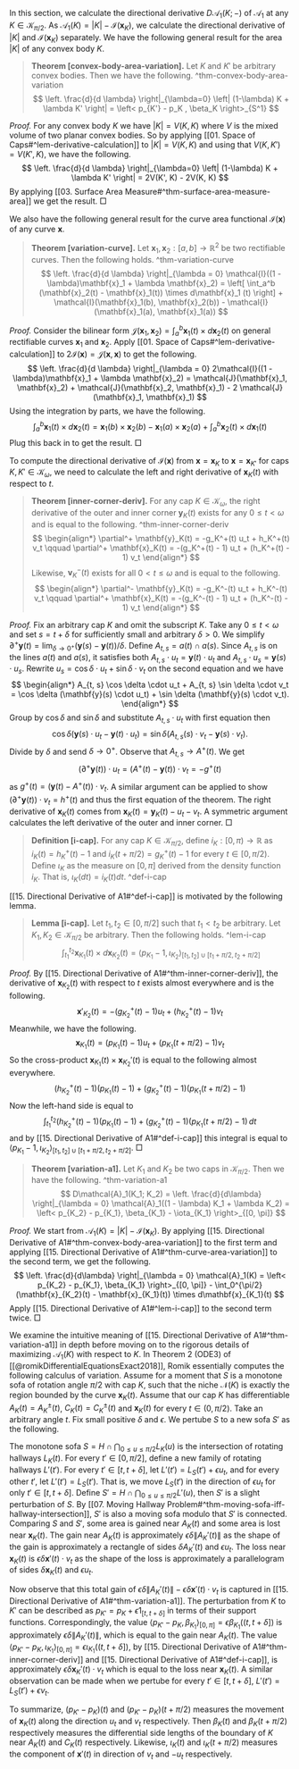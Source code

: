 In this section, we calculate the directional derivative $D\mathcal{A}_1(K; -)$ of $\mathcal{A}_1$ at any $K \in \mathcal{K}_{\pi/2}$. As $\mathcal{A}_1(K) = \left| K \right| - \mathcal{I}(\mathbf{x}_K)$, we calculate the directional derivative of $|K|$ and $\mathcal{I}(\mathbf{x}_K)$ separately. We have the following general result for the area $|K|$ of any convex body $K$.

> __Theorem [convex-body-area-variation].__ Let $K$ and $K'$ be arbitrary convex bodies. Then we have the following. ^thm-convex-body-area-variation
$$
\left. \frac{d}{d \lambda} \right|_{\lambda=0} \left| (1-\lambda) K + \lambda K' \right|  = \left< p_{K'} - p_K , \beta_K \right>_{S^1} 
$$

_Proof._ For any convex body $K$ we have $|K| = V(K, K)$ where $V$ is the mixed volume of two planar convex bodies. So by applying [[01. Space of Caps#^lem-derivative-calculation]] to $|K| = V(K, K)$ and using that $V(K, K') = V(K', K)$, we have the following.
$$
\left. \frac{d}{d \lambda} \right|_{\lambda=0} \left| (1-\lambda) K + \lambda K' \right| = 2V(K', K) - 2V(K, K)  
$$
By applying [[03. Surface Area Measure#^thm-surface-area-measure-area]] we get the result. □

We also have the following general result for the curve area functional $\mathcal{I}(\mathbf{x})$ of any curve $\mathbf{x}$.

> __Theorem [variation-curve].__ Let $\mathbf{x}_1, \mathbf{x}_2 : [a, b]\to\mathbb{R}^2$ be two rectifiable curves. Then the following holds. ^thm-variation-curve
$$
\left. \frac{d}{d \lambda} \right|_{\lambda = 0} \mathcal{I}((1 - \lambda)\mathbf{x}_1 + \lambda \mathbf{x}_2) = \left[ \int_a^b (\mathbf{x}_2(t) - \mathbf{x}_1(t))  \times d\mathbf{x}_1 (t) \right] +  \mathcal{I}(\mathbf{x}_1(b), \mathbf{x}_2(b)) - \mathcal{I}(\mathbf{x}_1(a), \mathbf{x}_1(a))
$$

_Proof._ Consider the bilinear form $\mathcal{J}(\mathbf{x}_1, \mathbf{x}_2) = \int_a ^b \mathbf{x}_1(t) \times d \mathbf{x}_2(t)$ on general rectifiable curves $\mathbf{x}_1$ and $\mathbf{x}_2$. Apply [[01. Space of Caps#^lem-derivative-calculation]] to $2\mathcal{I}(\mathbf{x}) = \mathcal{J}(\mathbf{x}, \mathbf{x})$ to get the following.
$$
\left. \frac{d}{d \lambda} \right|_{\lambda = 0} 2\mathcal{I}((1 - \lambda)\mathbf{x}_1 + \lambda \mathbf{x}_2) = \mathcal{J}(\mathbf{x}_1, \mathbf{x}_2) + \mathcal{J}(\mathbf{x}_2, \mathbf{x}_1) - 2 \mathcal{J}(\mathbf{x}_1, \mathbf{x}_1)
$$
Using the integration by parts, we have the following.
$$
\int_a^b \mathbf{x}_1(t) \times d \mathbf{x}_2(t) = \mathbf{x}_1 (b) \times \mathbf{x}_2(b) - \mathbf{x}_1(a) \times \mathbf{x}_2(a) + \int_a^b \mathbf{x}_2(t) \times d\mathbf{x}_1 (t)
$$
Plug this back in to get the result. □

To compute the directional derivative of $\mathcal{I}(\mathbf{x})$ from $\mathbf{x}=\mathbf{x}_K$ to $\mathbf{x}=\mathbf{x}_{K'}$ for caps $K, K' \in \mathcal{K}_\omega$, we need to calculate the left and right derivative of $\mathbf{x}_K(t)$ with respect to $t$.

> __Theorem [inner-corner-deriv].__ For any cap $K \in \mathcal{K}_\omega$, the right derivative of the outer and inner corner $\mathbf{y}_K(t)$ exists for any $0 \leq t < \omega$ and is equal to the following. ^thm-inner-corner-deriv
$$
\begin{align*}
	\partial^+ \mathbf{y}_K(t) = -g_K^+(t) u_t + h_K^+(t) v_t \qquad \partial^+ \mathbf{x}_K(t) = -(g_K^+(t) - 1) u_t + (h_K^+(t) - 1) v_t
\end{align*}
$$
> Likewise, $\mathbf{v}_K^- (t)$ exists for all $0 < t \leq \omega$ and is equal to the following.
$$
\begin{align*}
	\partial^- \mathbf{y}_K(t) = -g_K^-(t) u_t + h_K^-(t) v_t \qquad \partial^+ \mathbf{x}_K(t) = -(g_K^-(t) - 1) u_t + (h_K^-(t) - 1) v_t
\end{align*}
$$

_Proof._ Fix an arbitrary cap $K$ and omit the subscript $K$. Take any $0 \leq t < \omega$ and set $s = t + \delta$ for sufficiently small and arbitrary $\delta > 0$. We simplify $\partial^+ \mathbf{y}(t) = \lim_{\delta \rightarrow 0^+}(\mathbf{y}(s) - \mathbf{y}(t)) / \delta$. Define $A_{t, s} = a(t) \cap a(s)$. Since $A_{t, s}$ is on the lines $a(t)$ and $a(s)$, it satisfies both $A_{t, s} \cdot u_t = \mathbf{y}(t) \cdot u_t$ and $A_{t, s} \cdot u_s = \mathbf{y}(s) \cdot u_s$. Rewrite $u_s = \cos \delta \cdot u_t + \sin \delta \cdot v_t$ on the second equation and we have
$$
\begin{align*}
	A_{t, s} \cos \delta \cdot u_t + A_{t, s} \sin \delta \cdot v_t =  	\cos \delta (\mathbf{y}(s) \cdot u_t) + \sin \delta (\mathbf{y}(s) \cdot v_t).
\end{align*}
$$
Group by $\cos \delta$ and $\sin \delta$ and substitute $A_{t, s} \cdot u_t$ with first equation then
$$ \cos \delta (\mathbf{y}(s) \cdot u_t - \mathbf{y}(t) \cdot u_t)
	= \sin \delta (A_{t, s}  (s) \cdot v_t - \mathbf{y}(s) \cdot v_t) .
	$$
Divide by $\delta$ and send $\delta \to 0^+$. Observe that $A_{t, s} \to A^+(t)$. We get
$$ (\partial^+ \mathbf{y}(t)) \cdot u_t  = (A^+(t) - \mathbf{y}(t)) \cdot v_t = - g^+(t)$$
as $g^+(t) = (\mathbf{y}(t) - A^+(t)) \cdot v_t$. A similar argument can be applied to show $(\partial^+ \mathbf{y}(t)) \cdot v_t = h^+(t)$ and thus the first equation of the theorem. The right derivative of $\mathbf{x}_K(t)$ comes from $\mathbf{x}_K(t) = \mathbf{y}_K(t) - u_t - v_t$. A symmetric argument calculates the left derivative of the outer and inner corner. □

> __Definition [i-cap].__ For any cap $K \in \mathcal{K}_{\pi/2}$, define $i_K : [0, \pi) \to \mathbb{R}$ as $i_K(t) = h_K^+(t) - 1$ and $i_K(t + \pi / 2) = g^+_K(t) - 1$ for every $t \in [0, \pi/2)$. Define $\iota_K$ as the measure on $[0, \pi]$ derived from the density function $i_K$. That is, $\iota_K(dt) = i_K(t) dt$. ^def-i-cap

[[15. Directional Derivative of A1#^def-i-cap]] is motivated by the following lemma.

> __Lemma [i-cap].__ Let $t_1, t_2 \in [0, \pi/2]$ such that $t_1 < t_2$ be arbitrary. Let $K_1, K_2 \in \mathcal{K}_{\pi/2}$ be arbitrary. Then the following holds. ^lem-i-cap
$$
\int_{t_1}^{t_2} \mathbf{x}_{K_1}(t) \times d \mathbf{x}_{K_2} (t) = \left< p_{K_1} - 1, \iota_{K_2} \right>_{[t_1, t_2] \cup [t_1 + \pi/2, t_2 + \pi/2]} 
$$

_Proof._ By [[15. Directional Derivative of A1#^thm-inner-corner-deriv]], the derivative of $\mathbf{x}_{K_2}(t)$ with respect to $t$ exists almost everywhere and is the following.
$$
\mathbf{x}'_{K_2}(t) = -(g_{K_2}^+(t) - 1) u_t + (h_{K_2}^+(t) - 1) v_t
$$
Meanwhile, we have the following.
$$
\mathbf{x}_{K_1}(t) = (p_{K_1} (t) - 1) u_t + 
(p_{K_1} (t + \pi / 2) - 1) v_t
$$
So the cross-product $\mathbf{x}_{K_1}(t) \times \mathbf{x}_{K_2}'(t)$ is equal to the following almost everywhere.
$$
(h_{K_2}^+(t) - 1) (p_{K_1} (t) - 1) + (g_{K_2}^+(t) - 1) (p_{K_1} (t + \pi / 2) - 1)
$$
Now the left-hand side is equal to
$$
\int_{t_1}^{t_2} (h_{K_2}^+(t) - 1) (p_{K_1} (t) - 1) + (g_{K_2}^+(t) - 1) (p_{K_1} (t + \pi / 2) - 1) \, dt
$$
and by [[15. Directional Derivative of A1#^def-i-cap]] this integral is equal to $\left< p_{K_1} - 1, \iota_{K_2} \right>_{[t_1, t_2] \cup [t_1 + \pi/2, t_2 + \pi/2]}$. □

> __Theorem [variation-a1].__ Let $K_1$ and $K_2$ be two caps in $\mathcal{K}_{\pi/2}$. Then we have the following. ^thm-variation-a1
$$
D\mathcal{A}_1(K_1; K_2) = \left. \frac{d}{d\lambda} \right|_{\lambda = 0} \mathcal{A}_1((1 - \lambda) K_1 + \lambda K_2)
= \left< p_{K_2} - p_{K_1}, \beta_{K_1} - \iota_{K_1} \right>_{[0, \pi]}
$$

_Proof._ We start from $\mathcal{A}_1(K) = |K| - \mathcal{I}(\mathbf{x}_K)$. By applying [[15. Directional Derivative of A1#^thm-convex-body-area-variation]] to the first term and applying [[15. Directional Derivative of A1#^thm-curve-area-variation]] to the second term, we get the following.
$$
\left. \frac{d}{d\lambda} \right|_{\lambda = 0} \mathcal{A}_1(K)
= \left< p_{K_2} - p_{K_1}, \beta_{K_1} \right>_{[0, \pi]} - 
\int_0^{\pi/2} (\mathbf{x}_{K_2}(t) - \mathbf{x}_{K_1}(t)) \times d\mathbf{x}_{K_1}(t)
$$
Apply [[15. Directional Derivative of A1#^lem-i-cap]] to the second term twice. □

We examine the intuitive meaning of [[15. Directional Derivative of A1#^thm-variation-a1]] in depth before moving on to the rigorous details of maximizing $\mathcal{A}_1(K)$ with respect to $K$. In Theorem 2 (ODE3) of [[@romikDifferentialEquationsExact2018]], Romik essentially computes the following calculus of variation. Assume for a moment that $S$ is a monotone sofa of rotation angle $\pi/2$ with cap $K$, such that the niche $\mathcal{N}(K)$ is exactly the region bounded by the curve $\mathbf{x}_K(t)$. Assume that our cap $K$ has differentiable $A_K(t) = A_K^{\pm}(t)$,  $C_K(t) = C_K^{\pm}(t)$ and $\mathbf{x}_K(t)$ for every $t \in (0, \pi/2)$. Take an arbitrary angle $t$. Fix small positive $\delta$ and $\epsilon$. We pertube $S$ to a new sofa $S'$ as the following.

The monotone sofa $S = H \cap \bigcap_{0 \leq u \leq \pi/2} L_K(u)$ is the intersection of rotating hallways $L_K(t)$. For every $t' \in [0, \pi/2]$, define a new family of rotating hallways $L'(t')$. For every $t' \in [t, t + \delta]$, let $L'(t') = L_S(t') + \epsilon u_t$, and for every other $t'$, let $L'(t') = L_S(t')$. That is, we move $L_S(t')$ in the direction of $\epsilon u_t$ for only $t' \in [t, t + \delta]$. Define $S' = H \cap \bigcap_{0 \leq u \leq \pi/2} L'(u)$, then $S'$ is a slight perturbation of $S$. By [[07. Moving Hallway Problem#^thm-moving-sofa-iff-hallway-intersection]], $S'$ is also a moving sofa modulo that $S'$ is connected. Comparing $S$ and $S'$, some area is gained near $A_K(t)$ and some area is lost near $\mathbf{x}_K(t)$. The gain near $A_K(t)$ is approximately $\epsilon \delta \left\lVert A_K'(t) \right\rVert$ as the shape of the gain is approximately a rectangle of sides $\delta A_K'(t)$ and $\epsilon u_t$. The loss near $\mathbf{x}_K(t)$ is $\epsilon \delta \mathbf{x}'(t) \cdot v_t$ as the shape of the loss is approximately a parallelogram of sides $\delta \mathbf{x}_K(t)$ and $\epsilon u_t$.

Now observe that this total gain of $\epsilon \delta \left\lVert A_K'(t) \right\rVert - \epsilon \delta \mathbf{x}'(t) \cdot v_t$ is captured in [[15. Directional Derivative of A1#^thm-variation-a1]]. The perturbation from $K$ to $K'$ can be described as $p_{K'} = p_K + \epsilon 1_{[t, t + \delta]}$ in terms of their support functions. Correspondingly, the value $\left< p_{K'} - p_{K}, \beta_{K_1}  \right>_{[0, \pi]} = \epsilon \beta_{K_1}((t, t + \delta])$ is approximately $\epsilon \delta \left\lVert A_K'(t) \right\rVert$, which is equal to the gain near $A_K(t)$. The value $\left< p_{K'} - p_{K}, \iota_{K_1}  \right>_{[0, \pi]} = \epsilon \iota_{K_1}((t, t + \delta])$, by [[15. Directional Derivative of A1#^thm-inner-corner-deriv]] and [[15. Directional Derivative of A1#^def-i-cap]], is approximately $\epsilon \delta \mathbf{x}_{K}'(t) \cdot v_t$ which is equal to the loss near $\mathbf{x}_K(t)$. A similar observation can be made when we pertube for every $t' \in [t, t + \delta]$, $L'(t') = L_S(t') + \epsilon v_t$.

To summarize, $(p_{K'} - p_{K})(t)$ and $(p_{K'} - p_{K})(t + \pi/2)$ measures the movement of $\mathbf{x}_K(t)$ along the direction $u_t$ and $v_t$ respectively. Then $\beta_{K}(t)$ and $\beta_K(t + \pi/2)$ respectively measures the differential side lengths of the boundary of $K$ near $A_K(t)$ and $C_K(t)$ respectively. Likewise, $\iota_K(t)$ and $\iota_K(t + \pi/2)$ measures the component of $\mathbf{x}'(t)$ in direction of $v_t$ and $-u_t$ respectively.